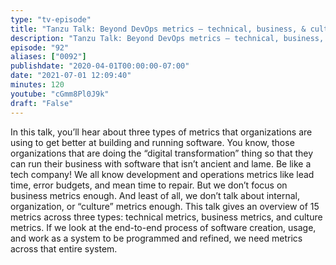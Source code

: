 ```yaml
---
type: "tv-episode"
title: "Tanzu Talk: Beyond DevOps metrics – technical, business, & culture metrics"
description: "Tanzu Talk: Beyond DevOps metrics – technical, business, & culture metrics"
episode: "92"
aliases: ["0092"]
publishdate: "2020-04-01T00:00:00-07:00"
date: "2021-07-01 12:09:40"
minutes: 120
youtube: "cGmm8Pl0J9k"
draft: "False"
---
```


In this talk, you’ll hear about three types of metrics that organizations are using to get better at building and running software. You know, those organizations that are doing the “digital transformation” thing so that they can run their business with software that isn’t ancient and lame.
Be like a tech company! We all know development and operations metrics like lead time, error budgets, and mean time to repair. But we don’t focus on business metrics enough. And least of all, we don’t talk about internal, organization, or “culture” metrics enough. This talk gives an overview of 15 metrics across three types: technical metrics, business metrics, and culture metrics. If we look at the end-to-end process of software creation, usage, and work as a system to be programmed and refined, we need metrics across that entire system.